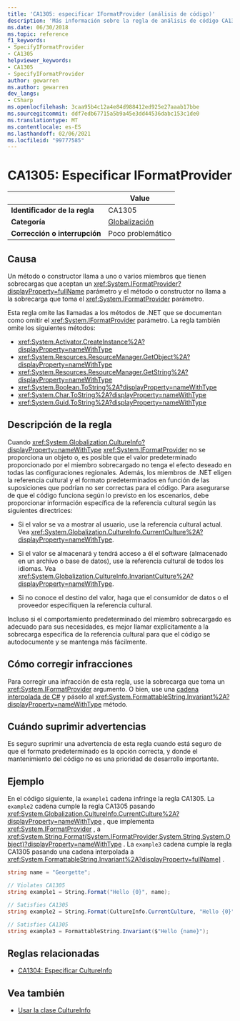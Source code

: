 ```yaml
---
title: 'CA1305: especificar IFormatProvider (análisis de código)'
description: 'Más información sobre la regla de análisis de código CA1305: especificar IFormatProvider'
ms.date: 06/30/2018
ms.topic: reference
f1_keywords:
- SpecifyIFormatProvider
- CA1305
helpviewer_keywords:
- CA1305
- SpecifyIFormatProvider
author: gewarren
ms.author: gewarren
dev_langs:
- CSharp
ms.openlocfilehash: 3caa95b4c12a4e84d988412ed925e27aaab17bbe
ms.sourcegitcommit: ddf7edb67715a5b9a45e3dd44536dabc153c1de0
ms.translationtype: MT
ms.contentlocale: es-ES
ms.lasthandoff: 02/06/2021
ms.locfileid: "99777585"
---
```

# <a name="ca1305-specify-iformatprovider"></a>CA1305: Especificar IFormatProvider

| | Value |
|-|-|
| **Identificador de la regla** |CA1305|
| **Categoría** |[Globalización](globalization-warnings.md)|
| **Corrección o interrupción** |Poco problemático|

## <a name="cause"></a>Causa

Un método o constructor llama a uno o varios miembros que tienen sobrecargas que aceptan un <xref:System.IFormatProvider?displayProperty=fullName> parámetro y el método o constructor no llama a la sobrecarga que toma el <xref:System.IFormatProvider> parámetro.

Esta regla omite las llamadas a los métodos de .NET que se documentan como omitir el <xref:System.IFormatProvider> parámetro. La regla también omite los siguientes métodos:

- <xref:System.Activator.CreateInstance%2A?displayProperty=nameWithType>
- <xref:System.Resources.ResourceManager.GetObject%2A?displayProperty=nameWithType>
- <xref:System.Resources.ResourceManager.GetString%2A?displayProperty=nameWithType>
- <xref:System.Boolean.ToString%2A?displayProperty=nameWithType>
- <xref:System.Char.ToString%2A?displayProperty=nameWithType>
- <xref:System.Guid.ToString%2A?displayProperty=nameWithType>

## <a name="rule-description"></a>Descripción de la regla

Cuando <xref:System.Globalization.CultureInfo?displayProperty=nameWithType> <xref:System.IFormatProvider> no se proporciona un objeto o, es posible que el valor predeterminado proporcionado por el miembro sobrecargado no tenga el efecto deseado en todas las configuraciones regionales. Además, los miembros de .NET eligen la referencia cultural y el formato predeterminados en función de las suposiciones que podrían no ser correctas para el código. Para asegurarse de que el código funciona según lo previsto en los escenarios, debe proporcionar información específica de la referencia cultural según las siguientes directrices:

- Si el valor se va a mostrar al usuario, use la referencia cultural actual. Vea <xref:System.Globalization.CultureInfo.CurrentCulture%2A?displayProperty=nameWithType>.

- Si el valor se almacenará y tendrá acceso a él el software (almacenado en un archivo o base de datos), use la referencia cultural de todos los idiomas. Vea <xref:System.Globalization.CultureInfo.InvariantCulture%2A?displayProperty=nameWithType>.

- Si no conoce el destino del valor, haga que el consumidor de datos o el proveedor especifiquen la referencia cultural.

Incluso si el comportamiento predeterminado del miembro sobrecargado es adecuado para sus necesidades, es mejor llamar explícitamente a la sobrecarga específica de la referencia cultural para que el código se autodocumente y se mantenga más fácilmente.

## <a name="how-to-fix-violations"></a>Cómo corregir infracciones

Para corregir una infracción de esta regla, use la sobrecarga que toma un <xref:System.IFormatProvider> argumento. O bien, use una [cadena interpolada de C#](../../../csharp/tutorials/string-interpolation.md) y páselo al <xref:System.FormattableString.Invariant%2A?displayProperty=nameWithType> método.

## <a name="when-to-suppress-warnings"></a>Cuándo suprimir advertencias

Es seguro suprimir una advertencia de esta regla cuando está seguro de que el formato predeterminado es la opción correcta, y donde el mantenimiento del código no es una prioridad de desarrollo importante.

## <a name="example"></a>Ejemplo

En el código siguiente, la `example1` cadena infringe la regla CA1305. La `example2` cadena cumple la regla CA1305 pasando <xref:System.Globalization.CultureInfo.CurrentCulture%2A?displayProperty=nameWithType> , que implementa <xref:System.IFormatProvider> , a <xref:System.String.Format(System.IFormatProvider,System.String,System.Object)?displayProperty=nameWithType> . La `example3` cadena cumple la regla CA1305 pasando una cadena interpolada a <xref:System.FormattableString.Invariant%2A?displayProperty=fullName]> .

```csharp
string name = "Georgette";

// Violates CA1305
string example1 = String.Format("Hello {0}", name);

// Satisfies CA1305
string example2 = String.Format(CultureInfo.CurrentCulture, "Hello {0}", name);

// Satisfies CA1305
string example3 = FormattableString.Invariant($"Hello {name}");
```

## <a name="related-rules"></a>Reglas relacionadas

- [CA1304: Especificar CultureInfo](ca1304.md)

## <a name="see-also"></a>Vea también

- [Usar la clase CultureInfo](../../../standard/globalization-localization/globalization.md#work-with-culture-specific-settings)
